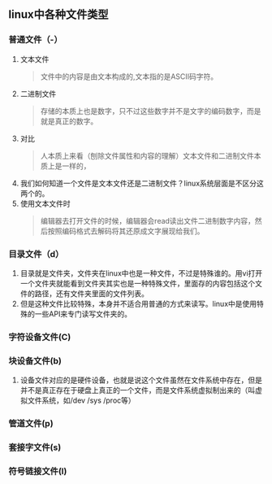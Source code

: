 ## linux中各种文件类型
### 普通文件（-）
1. 文本文件
   > 文件中的内容是由文本构成的,文本指的是ASCII码字符。
2. 二进制文件
   > 存储的本质上也是数字，只不过这些数字并不是文字的编码数字，而是就是真正的数字。
3. 对比
   > 人本质上来看（刨除文件属性和内容的理解）文本文件和二进制文件本质上是一样的，
4. 我们如何知道一个文件是文本文件还是二进制文件？linux系统层面是不区分这两个的。
5. 使用文本文件时
   > 编辑器去打开文件的时候，编辑器会read读出文件二进制数字内容，然后按照编码格式去解码将其还原成文字展现给我们。

### 目录文件（d）
1. 目录就是文件夹，文件夹在linux中也是一种文件，不过是特殊谁的。用vi打开一个文件夹就能看到文件夹其实也是一种特殊文件，里面存的内容包括这个文件的路径，还有文件夹里面的文件列表。
2. 但是这种文件比较特殊，本身并不适合用普通的方式来读写。linux中是使用特殊的一些API来专门读写文件夹的。

### 字符设备文件(C)
### 块设备文件(b)
1. 设备文件对应的是硬件设备，也就是说这个文件虽然在文件系统中存在，但是并不是真正存在于硬盘上真正的一个文件，而是文件系统虚拟制出来的（叫虚拟文件系统，如/dev /sys /proc等）
### 管道文件(p)
### 套接字文件(s)
### 符号链接文件(l)
